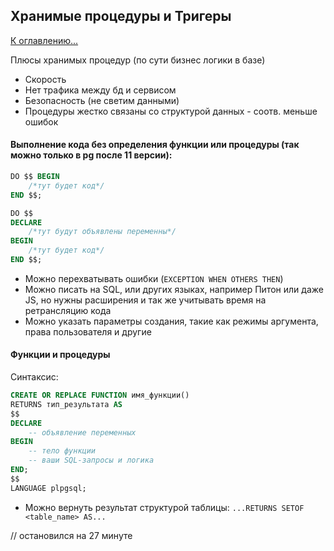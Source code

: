 ## Хранимые процедуры и Тригеры

[К оглавлению...](/README.md)

Плюсы хранимых процедур (по сути бизнес логики в базе)

- Скорость
- Нет трафика между бд и сервисом
- Безопасность (не светим данными)
- Процедуры жестко связаны со структурой данных - соотв. меньше ошибок

#### Выполнение кода без определения функции или процедуры (так можно только в pg после 11 версии):

```sql
DO $$ BEGIN
    /*тут будет код*/ 
END $$;
```

```sql
DO $$ 
DECLARE 
    /*тут будут объявлены переменны*/ 
BEGIN 
    /*тут будет код*/ 
END $$;
```

- Можно перехватывать ошибки (`EXCEPTION WHEN OTHERS THEN`)
- Можно писать на SQL, или других языках, например Питон или даже JS, но нужны расширения и так же учитывать время на
  ретрансляцию кода
- Можно указать параметры создания, такие как режимы аргумента, права пользователя и другие

#### Функции и процедуры

Синтаксис:
```sql
CREATE OR REPLACE FUNCTION имя_функции()
RETURNS тип_результата AS
$$
DECLARE
    -- объявление переменных
BEGIN
    -- тело функции
    -- ваши SQL-запросы и логика
END;
$$
LANGUAGE plpgsql;
```

- Можно вернуть результат структурой таблицы: `...RETURNS SETOF <table_name> AS...`

// остановился на 27 минуте